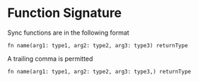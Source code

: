 # Function Signature

Sync functions are in the following format

``` text
fn name(arg1: type1, arg2: type2, arg3: type3) returnType
```

A trailing comma is permitted

``` text
fn name(arg1: type1, arg2: type2, arg3: type3,) returnType
```
